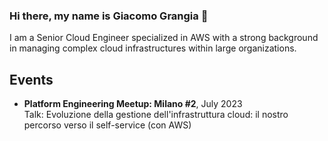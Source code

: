 ### Hi there, my name is Giacomo Grangia 👋

I am a Senior Cloud Engineer specialized in AWS with a strong background in managing complex cloud infrastructures within large organizations.


## Events

- **Platform Engineering Meetup: Milano #2**, July 2023  
  Talk: Evoluzione della gestione dell'infrastruttura cloud: il nostro percorso verso il self-service (con AWS)
<!--
**ggrangia/ggrangia** is a ✨ _special_ ✨ repository because its `README.md` (this file) appears on your GitHub profile.

Here are some ideas to get you started:

- 🔭 I’m currently working on ...
- 🌱 I’m currently learning ...
- 👯 I’m looking to collaborate on ...
- 🤔 I’m looking for help with ...
- 💬 Ask me about ...
- 📫 How to reach me: ...
- 😄 Pronouns: ...
- ⚡ Fun fact: ...
-->
